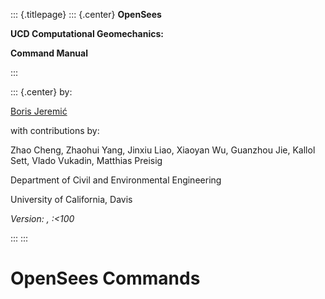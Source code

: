 ::: {.titlepage}
::: {.center}
**OpenSees** 


**UCD Computational Geomechanics:**


**Command Manual**


:::

::: {.center}
by: 


[Boris Jeremić](http://sokocalo.engr.ucdavis.edu/~jeremic/) 


with contributions by: 


Zhao Cheng, Zhaohui Yang, Jinxiu Liao, Xiaoyan Wu, Guanzhou Jie, Kallol
Sett, Vlado Vukadin, Matthias Preisig


Department of Civil and Environmental Engineering


University of California, Davis


*Version: , :\<100* 


:::
:::

# OpenSees Commands
